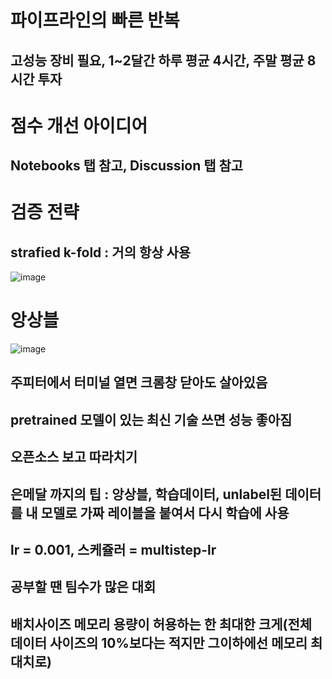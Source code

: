 # 파이프라인의 빠른 반복
## 고성능 장비 필요, 1~2달간 하루 평균 4시간, 주말 평균 8시간 투자
# 점수 개선 아이디어
## Notebooks 탭 참고, Discussion 탭 참고
# 검증 전략
## strafied k-fold : 거의 항상 사용
![image](https://user-images.githubusercontent.com/43736669/109921714-a6b02b00-7cff-11eb-9b09-5074975aa3f9.png)
# 앙상블
![image](https://user-images.githubusercontent.com/43736669/109921781-bc255500-7cff-11eb-9d9a-64f2aa38fd0e.png)
## 주피터에서 터미널 열면 크롬창 닫아도 살아있음

## pretrained 모델이 있는 최신 기술 쓰면 성능 좋아짐
## 오픈소스 보고 따라치기
## 은메달 까지의 팁 : 앙상블, 학습데이터, unlabel된 데이터를 내 모델로 가짜 레이블을 붙여서 다시 학습에 사용
## lr = 0.001, 스케쥴러 = multistep-lr
## 공부할 땐 팀수가 많은 대회
## 배치사이즈 메모리 용량이 허용하는 한 최대한 크게(전체 데이터 사이즈의 10%보다는 적지만 그이하에선 메모리 최대치로)
